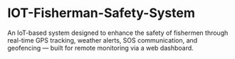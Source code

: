 # IOT-Fisherman-Safety-System
An IoT-based system designed to enhance the safety of fishermen through real-time GPS tracking, weather alerts, SOS communication, and geofencing — built for remote monitoring via a web dashboard.
